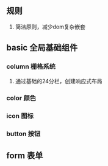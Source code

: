 ## 规则
1. 简洁原则，减少dom复杂嵌套

## basic 全局基础组件
### column 栅格系统
1. 通过基础的24分栏，创建响应式布局
### color 颜色
### icon 图标
### button 按钮
## form 表单

